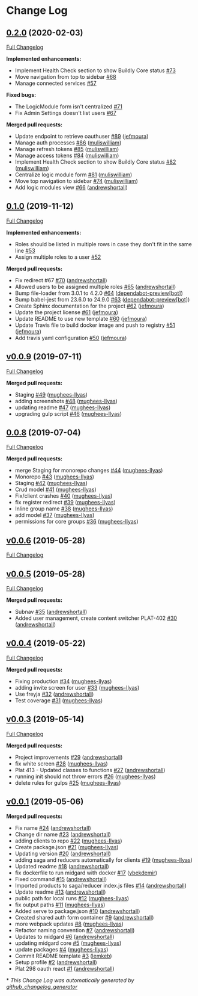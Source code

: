 # Change Log

## [0.2.0](https://github.com/buildlyio/buildly-ui-react/tree/0.2.0) (2020-02-03)
[Full Changelog](https://github.com/buildlyio/buildly-ui-react/compare/0.1.0...0.2.0)

**Implemented enhancements:**

- Implement Health Check section to show Buildly Core status [\#73](https://github.com/buildlyio/buildly-ui-react/issues/73)
- Move navigation from top to sidebar [\#68](https://github.com/buildlyio/buildly-ui-react/issues/68)
- Manage connected services [\#57](https://github.com/buildlyio/buildly-ui-react/issues/57)

**Fixed bugs:**

- The LogicModule form isn't centralized [\#71](https://github.com/buildlyio/buildly-ui-react/issues/71)
- Fix Admin Settings doesn't list users [\#67](https://github.com/buildlyio/buildly-ui-react/issues/67)

**Merged pull requests:**

- Update endpoint to retrieve oauthuser [\#89](https://github.com/buildlyio/buildly-ui-react/pull/89) ([jefmoura](https://github.com/jefmoura))
- Manage auth processes [\#86](https://github.com/buildlyio/buildly-ui-react/pull/86) ([muliswilliam](https://github.com/muliswilliam))
- Manage refresh tokens [\#85](https://github.com/buildlyio/buildly-ui-react/pull/85) ([muliswilliam](https://github.com/muliswilliam))
- Manage access tokens [\#84](https://github.com/buildlyio/buildly-ui-react/pull/84) ([muliswilliam](https://github.com/muliswilliam))
- Implement Health Check section to show Buildly Core status [\#82](https://github.com/buildlyio/buildly-ui-react/pull/82) ([muliswilliam](https://github.com/muliswilliam))
- Centralize logic module form [\#81](https://github.com/buildlyio/buildly-ui-react/pull/81) ([muliswilliam](https://github.com/muliswilliam))
- Move top navigation to sidebar [\#74](https://github.com/buildlyio/buildly-ui-react/pull/74) ([muliswilliam](https://github.com/muliswilliam))
- Add logic modules view [\#66](https://github.com/buildlyio/buildly-ui-react/pull/66) ([andrewshortall](https://github.com/andrewshortall))

## [0.1.0](https://github.com/buildlyio/buildly-ui-react/tree/0.1.0) (2019-11-12)
[Full Changelog](https://github.com/buildlyio/buildly-ui-react/compare/v0.0.9...0.1.0)

**Implemented enhancements:**

- Roles should be listed in multiple rows in case they don't fit in the same line [\#53](https://github.com/buildlyio/buildly-ui-react/issues/53)
- Assign multiple roles to a user [\#52](https://github.com/buildlyio/buildly-ui-react/issues/52)

**Merged pull requests:**

- Fix redirect \#67 [\#70](https://github.com/buildlyio/buildly-ui-react/pull/70) ([andrewshortall](https://github.com/andrewshortall))
- Allowed users to be assigned multiple roles [\#65](https://github.com/buildlyio/buildly-ui-react/pull/65) ([andrewshortall](https://github.com/andrewshortall))
- Bump file-loader from 3.0.1 to 4.2.0 [\#64](https://github.com/buildlyio/buildly-ui-react/pull/64) ([dependabot-preview[bot]](https://github.com/apps/dependabot-preview))
- Bump babel-jest from 23.6.0 to 24.9.0 [\#63](https://github.com/buildlyio/buildly-ui-react/pull/63) ([dependabot-preview[bot]](https://github.com/apps/dependabot-preview))
- Create Sphinx documentation for the project [\#62](https://github.com/buildlyio/buildly-ui-react/pull/62) ([jefmoura](https://github.com/jefmoura))
- Update the project license [\#61](https://github.com/buildlyio/buildly-ui-react/pull/61) ([jefmoura](https://github.com/jefmoura))
- Update README to use new template [\#60](https://github.com/buildlyio/buildly-ui-react/pull/60) ([jefmoura](https://github.com/jefmoura))
- Update Travis file to build docker image and push to registry [\#51](https://github.com/buildlyio/buildly-ui-react/pull/51) ([jefmoura](https://github.com/jefmoura))
- Add travis yaml configuration [\#50](https://github.com/buildlyio/buildly-ui-react/pull/50) ([jefmoura](https://github.com/jefmoura))

## [v0.0.9](https://github.com/buildlyio/buildly-ui-react/tree/v0.0.9) (2019-07-11)
[Full Changelog](https://github.com/buildlyio/buildly-ui-react/compare/0.0.8...v0.0.9)

**Merged pull requests:**

- Staging [\#49](https://github.com/buildlyio/buildly-ui-react/pull/49) ([mughees-Ilyas](https://github.com/mughees-Ilyas))
- adding screenshots [\#48](https://github.com/buildlyio/buildly-ui-react/pull/48) ([mughees-Ilyas](https://github.com/mughees-Ilyas))
- updating readme [\#47](https://github.com/buildlyio/buildly-ui-react/pull/47) ([mughees-Ilyas](https://github.com/mughees-Ilyas))
- upgrading gulp script [\#46](https://github.com/buildlyio/buildly-ui-react/pull/46) ([mughees-Ilyas](https://github.com/mughees-Ilyas))

## [0.0.8](https://github.com/buildlyio/buildly-ui-react/tree/0.0.8) (2019-07-04)
[Full Changelog](https://github.com/buildlyio/buildly-ui-react/compare/v0.0.6...0.0.8)

**Merged pull requests:**

- merge Staging for monorepo changes [\#44](https://github.com/buildlyio/buildly-ui-react/pull/44) ([mughees-Ilyas](https://github.com/mughees-Ilyas))
- Monorepo [\#43](https://github.com/buildlyio/buildly-ui-react/pull/43) ([mughees-Ilyas](https://github.com/mughees-Ilyas))
- Staging [\#42](https://github.com/buildlyio/buildly-ui-react/pull/42) ([mughees-Ilyas](https://github.com/mughees-Ilyas))
- Crud model [\#41](https://github.com/buildlyio/buildly-ui-react/pull/41) ([mughees-Ilyas](https://github.com/mughees-Ilyas))
- Fix/client crashes [\#40](https://github.com/buildlyio/buildly-ui-react/pull/40) ([mughees-Ilyas](https://github.com/mughees-Ilyas))
- fix register redirect [\#39](https://github.com/buildlyio/buildly-ui-react/pull/39) ([mughees-Ilyas](https://github.com/mughees-Ilyas))
- Inline group name [\#38](https://github.com/buildlyio/buildly-ui-react/pull/38) ([mughees-Ilyas](https://github.com/mughees-Ilyas))
- add model [\#37](https://github.com/buildlyio/buildly-ui-react/pull/37) ([mughees-Ilyas](https://github.com/mughees-Ilyas))
- permissions for core groups [\#36](https://github.com/buildlyio/buildly-ui-react/pull/36) ([mughees-Ilyas](https://github.com/mughees-Ilyas))

## [v0.0.6](https://github.com/buildlyio/buildly-ui-react/tree/v0.0.6) (2019-05-28)
[Full Changelog](https://github.com/buildlyio/buildly-ui-react/compare/v0.0.5...v0.0.6)

## [v0.0.5](https://github.com/buildlyio/buildly-ui-react/tree/v0.0.5) (2019-05-28)
[Full Changelog](https://github.com/buildlyio/buildly-ui-react/compare/v0.0.4...v0.0.5)

**Merged pull requests:**

- Subnav [\#35](https://github.com/buildlyio/buildly-ui-react/pull/35) ([andrewshortall](https://github.com/andrewshortall))
- Added user management, create content switcher PLAT-402 [\#30](https://github.com/buildlyio/buildly-ui-react/pull/30) ([andrewshortall](https://github.com/andrewshortall))

## [v0.0.4](https://github.com/buildlyio/buildly-ui-react/tree/v0.0.4) (2019-05-22)
[Full Changelog](https://github.com/buildlyio/buildly-ui-react/compare/v0.0.3...v0.0.4)

**Merged pull requests:**

- Fixing production [\#34](https://github.com/buildlyio/buildly-ui-react/pull/34) ([mughees-Ilyas](https://github.com/mughees-Ilyas))
- adding invite screen for user [\#33](https://github.com/buildlyio/buildly-ui-react/pull/33) ([mughees-Ilyas](https://github.com/mughees-Ilyas))
- Use freyja [\#32](https://github.com/buildlyio/buildly-ui-react/pull/32) ([andrewshortall](https://github.com/andrewshortall))
- Test coverage [\#31](https://github.com/buildlyio/buildly-ui-react/pull/31) ([mughees-Ilyas](https://github.com/mughees-Ilyas))

## [v0.0.3](https://github.com/buildlyio/buildly-ui-react/tree/v0.0.3) (2019-05-14)
[Full Changelog](https://github.com/buildlyio/buildly-ui-react/compare/v0.0.1...v0.0.3)

**Merged pull requests:**

- Project improvements [\#29](https://github.com/buildlyio/buildly-ui-react/pull/29) ([andrewshortall](https://github.com/andrewshortall))
- fix white screen [\#28](https://github.com/buildlyio/buildly-ui-react/pull/28) ([mughees-Ilyas](https://github.com/mughees-Ilyas))
- Plat 413 - Updated classes to functions [\#27](https://github.com/buildlyio/buildly-ui-react/pull/27) ([andrewshortall](https://github.com/andrewshortall))
- running init should not throw errors [\#26](https://github.com/buildlyio/buildly-ui-react/pull/26) ([mughees-Ilyas](https://github.com/mughees-Ilyas))
- delete rules for gulps [\#25](https://github.com/buildlyio/buildly-ui-react/pull/25) ([mughees-Ilyas](https://github.com/mughees-Ilyas))

## [v0.0.1](https://github.com/buildlyio/buildly-ui-react/tree/v0.0.1) (2019-05-06)
**Merged pull requests:**

- Fix name [\#24](https://github.com/buildlyio/buildly-ui-react/pull/24) ([andrewshortall](https://github.com/andrewshortall))
- Change dir name [\#23](https://github.com/buildlyio/buildly-ui-react/pull/23) ([andrewshortall](https://github.com/andrewshortall))
- adding clients to repo [\#22](https://github.com/buildlyio/buildly-ui-react/pull/22) ([mughees-Ilyas](https://github.com/mughees-Ilyas))
- Create package.json [\#21](https://github.com/buildlyio/buildly-ui-react/pull/21) ([mughees-Ilyas](https://github.com/mughees-Ilyas))
- Updating version [\#20](https://github.com/buildlyio/buildly-ui-react/pull/20) ([andrewshortall](https://github.com/andrewshortall))
- adding saga and reducers automatically for clients [\#19](https://github.com/buildlyio/buildly-ui-react/pull/19) ([mughees-Ilyas](https://github.com/mughees-Ilyas))
- Updated readme [\#18](https://github.com/buildlyio/buildly-ui-react/pull/18) ([andrewshortall](https://github.com/andrewshortall))
- fix dockerfile to run midgard with docker [\#17](https://github.com/buildlyio/buildly-ui-react/pull/17) ([ybekdemir](https://github.com/ybekdemir))
- Fixed command [\#15](https://github.com/buildlyio/buildly-ui-react/pull/15) ([andrewshortall](https://github.com/andrewshortall))
- Imported products to saga/reducer index.js files [\#14](https://github.com/buildlyio/buildly-ui-react/pull/14) ([andrewshortall](https://github.com/andrewshortall))
- Update readme [\#13](https://github.com/buildlyio/buildly-ui-react/pull/13) ([andrewshortall](https://github.com/andrewshortall))
- public path for local runs [\#12](https://github.com/buildlyio/buildly-ui-react/pull/12) ([mughees-Ilyas](https://github.com/mughees-Ilyas))
- fix output paths [\#11](https://github.com/buildlyio/buildly-ui-react/pull/11) ([mughees-Ilyas](https://github.com/mughees-Ilyas))
- Added serve to package.json [\#10](https://github.com/buildlyio/buildly-ui-react/pull/10) ([andrewshortall](https://github.com/andrewshortall))
- Created shared auth form container [\#9](https://github.com/buildlyio/buildly-ui-react/pull/9) ([andrewshortall](https://github.com/andrewshortall))
- more webpack updates [\#8](https://github.com/buildlyio/buildly-ui-react/pull/8) ([mughees-Ilyas](https://github.com/mughees-Ilyas))
- Refactor naming convention [\#7](https://github.com/buildlyio/buildly-ui-react/pull/7) ([andrewshortall](https://github.com/andrewshortall))
- Updates to midgard [\#6](https://github.com/buildlyio/buildly-ui-react/pull/6) ([andrewshortall](https://github.com/andrewshortall))
- updating midgard core [\#5](https://github.com/buildlyio/buildly-ui-react/pull/5) ([mughees-Ilyas](https://github.com/mughees-Ilyas))
- update packages [\#4](https://github.com/buildlyio/buildly-ui-react/pull/4) ([mughees-Ilyas](https://github.com/mughees-Ilyas))
- Commit README template [\#3](https://github.com/buildlyio/buildly-ui-react/pull/3) ([lemkeb](https://github.com/lemkeb))
- Setup profile [\#2](https://github.com/buildlyio/buildly-ui-react/pull/2) ([andrewshortall](https://github.com/andrewshortall))
- Plat 298 oauth react [\#1](https://github.com/buildlyio/buildly-ui-react/pull/1) ([andrewshortall](https://github.com/andrewshortall))



\* *This Change Log was automatically generated by [github_changelog_generator](https://github.com/skywinder/Github-Changelog-Generator)*

